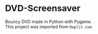 # DVD-Screensaver
Bouncy DVD made in Python with Pygame. <br />
This project was imported from `Replit.com`.
